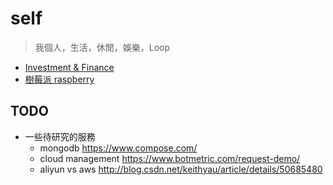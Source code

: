 # self

> 我個人，生活，休閒，娛樂，Loop

- [Investment & Finance](/self/investment-finance/README.md)
- [樹莓派 raspberry](/self/raspberry/README.md)

## TODO

- 一些待研究的服務
  - mongodb https://www.compose.com/
  - cloud management https://www.botmetric.com/request-demo/
  - aliyun vs aws http://blog.csdn.net/keithyau/article/details/50685480

